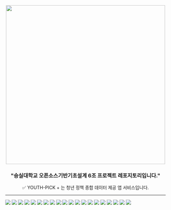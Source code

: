 <div align="center" ><img width="500px" src="https://user-images.githubusercontent.com/99392366/205932691-b75cd2f7-a28e-4342-950f-43fc3e1bf3fd.png"/></div>

<h3 align="center" > "숭실대학교 오픈소스기반기초설계 6조 프로젝트 레포지토리입니다." </h4>
<p align="center" > ✅ YOUTH-PICK + 는 청년 정책 종합 데이터 제공 앱 서비스입니다. </p>

***

<img src="https://user-images.githubusercontent.com/99392366/205929650-63567d50-9265-4640-9567-309c1d6ed2f1.png"/>
<img src="https://user-images.githubusercontent.com/99392366/205929649-66041be3-5dbc-4816-8bef-a7a9d2f6663d.png"/>
<img src="https://user-images.githubusercontent.com/99392366/205929645-c527fd7c-46cd-4c55-9bb4-de89e63527f6.png"/>
<img src="https://user-images.githubusercontent.com/99392366/205929641-2d61ae90-be13-4573-b20c-7a7feca24e77.png"/>
<img src="https://user-images.githubusercontent.com/99392366/205929636-0ccaa6ab-6c87-4c6c-8009-4a8baefb99c7.png"/>
<img src="https://user-images.githubusercontent.com/99392366/205929633-c2824375-f8bd-43e6-b2b0-feb4de7479af.png"/>
<img src="https://user-images.githubusercontent.com/99392366/205929631-6a46d2f1-c7d8-49b4-a451-c42087a2bd79.png"/>
<img src="https://user-images.githubusercontent.com/99392366/205929629-1aaaa307-cff5-4966-8f50-987490264e28.png"/>
<img src="https://user-images.githubusercontent.com/99392366/205929625-4dc015f3-dc54-4a38-ac7c-f6926385421f.png"/>
<img src="https://user-images.githubusercontent.com/99392366/205929621-1e9a621c-e2e4-4822-92de-65975d734ee3.png"/>
<img src="https://user-images.githubusercontent.com/99392366/205929616-947c05f0-cf5f-4c43-8a20-c2f3ac54169a.png"/>
<img src="https://user-images.githubusercontent.com/99392366/205929602-d69f83bc-30bc-408f-8825-7c596eba7357.png"/>
<img src="https://user-images.githubusercontent.com/99392366/205929598-ba0e5e05-f2a0-4465-95d9-52bf52292973.png"/>
<img src="https://user-images.githubusercontent.com/99392366/205929595-8a135a08-56f0-443d-af6c-7a0843a64c1b.png"/>
<img src="https://user-images.githubusercontent.com/99392366/205929591-f1217af3-5a49-4d46-a7c2-941c357ef7f6.png"/>
<img src="https://user-images.githubusercontent.com/99392366/205929589-6b275202-4af3-4ea4-9e5c-28ace68d45ca.png"/>
<img src="https://user-images.githubusercontent.com/99392366/205929586-09f94795-c48b-489c-b993-a80aa4c06a02.png"/>
<img src="https://user-images.githubusercontent.com/99392366/205929584-0c21ab1d-c012-4782-ab91-2022de5bfa8a.png"/>
<img src="https://user-images.githubusercontent.com/99392366/205929580-7e5445eb-43a0-42bc-a2b3-fb0ccbc3a9c2.png"/>
<img src="https://user-images.githubusercontent.com/99392366/205929575-9c3fb74e-6c7f-4f33-b674-ecd5a47b27f3.png"/>
